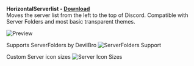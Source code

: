 **HorizontalServerlist - [Download](https://github.com/Gibbu/Powercord-Themes/raw/master/HorizontalServerlist/Horizontal%20Serverlist.zip)**  
Moves the server list from the left to the top of Discord. Compatible with Server Folders and most basic transparent themes.

![Preview](https://i.imgur.com/ygGh3hy.jpg)  

Supports ServerFolders by DevilBro
![ServerFolders Support](https://i.imgur.com/XUdPf8D.jpg)

Custom Server icon sizes
![Server Icon Sizes](https://i.imgur.com/KQlsfee.jpg)

